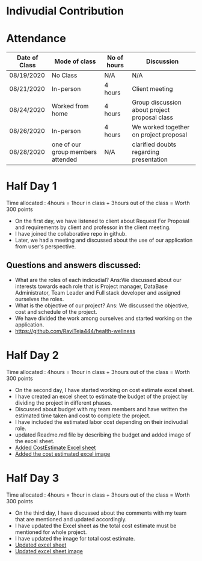 # Indivudial Contribution
# Attendance

| Date of Class   | Mode of class | No of hours    | Discussion   | 
| --------------- | ------------- | -------------- | ------------ | 
| 08/19/2020      | No Class     |  N/A            | N/A             | 
| 08/21/2020      | In-person    | 4 hours         | Client meeting             | 
| 08/24/2020      | Worked from home | 4 hours     | Group discussion about project proposal class|
| 08/26/2020      | In-person   | 4 hours          | We worked together on project proposal          | 
| 08/28/2020      | one of our group members attended  | N/A        | clarified doubts regarding presentation      | 




# Half Day 1
Time allocated : 4hours = 1hour in class + 3hours out of the class = Worth 300 points

- On the first day, we have listened to client about Request For Proposal and requirements by client and professor in the client meeting.
- I have joined the collaborative repo in github.
- Later, we had a meeting and discussed about the use of our application from user's perspective.
## Questions and answers discussed:
- What are the roles of each indicudial? Ans:We discussed about our interests towards each role that is Project manager, DataBase Administrator, Team Leader and Full stack developer and assigned ourselves the roles.
- What is the objective of our project? Ans: We discussed the objective, cost and schedule of the project.
- We have divided the work among ourselves and started working on the application.
- https://github.com/RaviTeja444/health-wellness


# Half Day 2
Time allocated : 4hours = 1hour in class + 3hours out of the class = Worth 300 points

- On the second day, I have started working on cost estimate excel sheet.
- I have created an excel sheet to estimate the budget of the project by dividing the project in different phases.
- Discussed about budget with my team members and have written the estimated time taken and cost to complete the project. 
- I have included the estimated labor cost depending on their indivudial role.
- updated Readme.md file by describing the budget and added image of the excel sheet.
- [Added CostEstimate Excel sheet](https://github.com/RaviTeja444/health-wellness/commit/d516cc97f4f0a4d325b4cf264563c0c9f22c6b68)
- [Added the cost estimated excel image](https://github.com/RaviTeja444/health-wellness/commit/f7023b8c87daac02f7dd89e4d98b6fa63eeb75d9)

# Half Day 3
Time allocated : 4hours = 1hour in class + 3hours out of the class = Worth 300 points

- On the third day, I have discussed about the comments with my team that are mentioned and updated accordingly.
- I have updated the Excel sheet as the total cost estimate must be mentioned for whole project.
- I have updated the image for total cost estimate.
- [Updated excel sheet](https://github.com/RaviTeja444/health-wellness/commit/f23651031b2f32f299719fff1d787ede6e4942dd)
- [Updated excel sheet image](https://github.com/RaviTeja444/health-wellness/commit/62fa3296360ec276b77baec9c5057b2452b0a26c)



